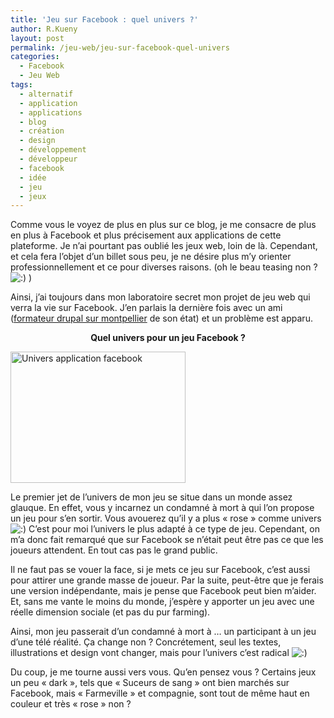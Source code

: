 ```yaml
---
title: 'Jeu sur Facebook : quel univers ?'
author: R.Kueny
layout: post
permalink: /jeu-web/jeu-sur-facebook-quel-univers
categories:
  - Facebook
  - Jeu Web
tags:
  - alternatif
  - application
  - applications
  - blog
  - création
  - design
  - développement
  - développeur
  - facebook
  - idée
  - jeu
  - jeux
---
```

<p style="text-align: left;">
  Comme vous le voyez de plus en plus sur ce blog, je me consacre de plus en plus à Facebook et plus précisement aux applications de cette plateforme. Je n&rsquo;ai pourtant pas oublié les jeux web, loin de là. Cependant, et cela fera l&rsquo;objet d&rsquo;un billet sous peu, je ne désire plus m&rsquo;y orienter professionnellement et ce pour diverses raisons. (oh le beau teasing non ? <img src="http://rkueny.fr/wp-includes/images/smilies/icon_smile.gif" alt=":)" class="wp-smiley" /> )
</p>

<p style="text-align: left;">
  Ainsi, j&rsquo;ai toujours dans mon laboratoire secret mon projet de jeu web qui verra la vie sur Facebook. J&rsquo;en parlais la dernière fois avec un ami (<a title="formateur drupal sur montpellier" href="http://www.duael.fr/index.html" target="_blank">formateur drupal sur montpellier</a> de son état) et un problème est apparu.
</p>

<p style="text-align: center;">
  <strong>Quel univers pour un jeu Facebook ?</strong>
</p>

<p style="text-align: left;">
  <p style="text-align: left;">
    <img class="aligncenter" title="Univers application facebook" src="http://lecameraman.free.fr/01cine/images/facebook1.gif" alt="Univers application facebook" width="280" height="210" />
  </p>
  
  <p style="text-align: left;">
    <!--more-->
  </p>
  
  <p style="text-align: left;">
    Le premier jet de l&rsquo;univers de mon jeu se situe dans un monde assez glauque. En effet, vous y incarnez un condamné à mort à qui l&rsquo;on propose un jeu pour s&rsquo;en sortir. Vous avouerez qu&rsquo;il y a plus &laquo;&nbsp;rose&nbsp;&raquo; comme univers <img src="http://rkueny.fr/wp-includes/images/smilies/icon_smile.gif" alt=":)" class="wp-smiley" /> C&rsquo;est pour moi l&rsquo;univers le plus adapté à ce type de jeu. Cependant, on m&rsquo;a donc fait remarqué que sur Facebook se n&rsquo;était peut être pas ce que les joueurs attendent. En tout cas pas le grand public.
  </p>
  
  <p style="text-align: left;">
    Il ne faut pas se vouer la face, si je mets ce jeu sur Facebook, c&rsquo;est aussi pour attirer une grande masse de joueur. Par la suite, peut-être que je ferais une version indépendante, mais je pense que Facebook peut bien m&rsquo;aider. Et, sans me vante le moins du monde, j&rsquo;espère y apporter un jeu avec une réelle dimension sociale (et pas du pur farming).
  </p>
  
  <p style="text-align: left;">
    Ainsi, mon jeu passerait d&rsquo;un condamné à mort à &#8230; un participant à un jeu d&rsquo;une télé réalité. Ça change non ? Concrétement, seul les textes, illustrations et design vont changer, mais pour l&rsquo;univers c&rsquo;est radical <img src="http://rkueny.fr/wp-includes/images/smilies/icon_smile.gif" alt=":)" class="wp-smiley" />
  </p>
  
  <p style="text-align: left;">
    Du coup, je me tourne aussi vers vous. Qu&rsquo;en pensez vous ? Certains jeux un peu &laquo;&nbsp;dark&nbsp;&raquo;, tels que &laquo;&nbsp;Suceurs de sang&nbsp;&raquo; ont bien marchés sur Facebook, mais &laquo;&nbsp;Farmeville&nbsp;&raquo; et compagnie, sont tout de même haut en couleur et très &laquo;&nbsp;rose&nbsp;&raquo; non ?
  </p>